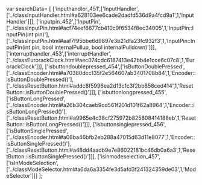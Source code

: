 var searchData= \[
\[\'inputhandler\_451\',\[\'InputHandler\',\[\'../classInputHandler.html\#a628103ee6cade2dadfd536d9a4fcd9a1\',1,\'InputHandler\'\]\]\],
\[\'inputpin\_452\',\[\'InputPin\',\[\'../classInputPin.html\#acf74eef6677cb410c9f6534f8ec34005\',1,\'InputPin::InputPin(int
pin)\'\],\[\'../classInputPin.html\#aaf7f95bbe6d9897e3b21dfa23fc932f3\',1,\'InputPin::InputPin(int
pin, bool internalPullup, bool internalPulldown)\'\]\]\],
\[\'interrupthandler\_453\',\[\'interruptHandler\',\[\'../classEurorackClock.html\#aec074cdc6187413e42bb4e1cce6c07c8\',1,\'EurorackClock\'\]\]\],
\[\'isbuttondoublepressed\_454\',\[\'isButtonDoublePressed\',\[\'../classEncoder.html\#a70380dcc135f2e564607ab3401708b84\',1,\'Encoder::isButtonDoublePressed()\'\],\[\'../classResetButton.html\#addc8f5996ea2d13c1c3f2bb858ced414\',1,\'ResetButton::isButtonDoublePressed()\'\]\]\],
\[\'isbuttonlongpressed\_455\',\[\'isButtonLongPressed\',\[\'../classEncoder.html\#a26b304caeb9cd561f201d101f62a8964\',1,\'Encoder::isButtonLongPressed()\'\],\[\'../classResetButton.html\#a9965e4c38cf275972b825808414188eb\',1,\'ResetButton::isButtonLongPressed()\'\]\]\],
\[\'isbuttonsinglepressed\_456\',\[\'isButtonSinglePressed\',\[\'../classEncoder.html\#a08ba46bfb2eb288a47015d63d11e8077\',1,\'Encoder::isButtonSinglePressed()\'\],\[\'../classResetButton.html\#a48dd4aadb9e7e86022181bc46db0a6a3\',1,\'ResetButton::isButtonSinglePressed()\'\]\]\],
\[\'isinmodeselection\_457\',\[\'isInModeSelection\',\[\'../classModeSelector.html\#a6da6a3354fe3d5afd3f241324359de03\',1,\'ModeSelector\'\]\]\]
\];
